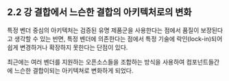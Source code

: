 ## 2.2 강 결합에서 느슨한 결합의 아키텍처로의 변화

특정 벤더 중심의 아키텍처는 검증된 유명 제품군을 사용한다는 점에서 품질이 보장된다고 생각할 수 있는 반면, 특정 벤더에 의존한다는 점에서 특정 기술에 락인(lock-in)되어 쉽게 변경하거나 확장하지 못한다는 단점이 있다.

최근에는 여러 벤더를 지원하는 오픈소스들을 조합하는 방식을 사용하여 컴포넌트들간에 느슨한 결합이되는 아키텍쳐로 변화하게 되었다.